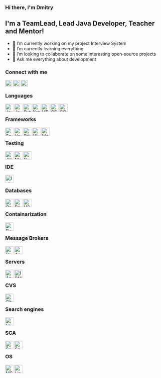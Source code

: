### Hi there, I'm Dmitry

## I'm a TeamLead, Lead Java Developer, Teacher and Mentor!

- 🔭 I’m currently working on my project Interview System
- 🌱 I’m currently learning everything
- 👯 I’m looking to collaborate on some interesting open-source projects
- 💬 Ask me everything about development

### Connect with me

[<img align="left" alt="Telegram" width="22px" src="https://user-images.githubusercontent.com/37687109/131245853-97a29725-6072-450e-92ae-62cd11458db0.png"/>][phone]
[<img align="left" alt="LinkedIn" width="22px" src="https://user-images.githubusercontent.com/37687109/131246179-2fabd8a7-a7d4-4a2f-9367-d12cbb9ee3e3.png"/>][linkedin]
[<img align="left" alt="YouTube" width="22px" src="https://user-images.githubusercontent.com/37687109/131245879-108e8b9b-7e64-45ba-8349-86f6cf80ce51.png"/>][youtube]

<br/>

### Languages

<img align="left" alt="Java" width="26px" src="https://user-images.githubusercontent.com/37687109/131247769-3e08003c-a83b-4c0f-ba6c-60b3756cff91.png"/>
<img align="left" alt="JavaScript" width="26px" src="https://user-images.githubusercontent.com/37687109/131246444-4f65b0fe-efba-47fd-861a-3190e9bd4122.png"/>
<img align="left" alt="Python" width="26px" src="https://user-images.githubusercontent.com/37687109/131247526-7e053aa4-f69c-4327-8363-81b9305a844c.png"/>
<img align="left" alt="Kotlin" width="26px" src="https://user-images.githubusercontent.com/37687109/131247541-929f30ad-efa1-4d51-8359-85593e17f134.png"/>
<img align="left" alt="HTML5" height="26px" src="https://user-images.githubusercontent.com/37687109/131247559-8d2b04a6-84b9-4504-b680-56df03252b23.png"/>
<img align="left" alt="CSS3" height="26px" src="https://user-images.githubusercontent.com/37687109/131247585-fe6881bd-cd3a-4aa1-919f-ef5d340f81a0.png"/>
<img align="left" alt="SQL" height="26px" src="https://user-images.githubusercontent.com/37687109/131247471-ee3939f8-33fa-4fb6-ba59-68bc57b897a9.png"/>

<br/>

### Frameworks

<img align="left" alt="Spring Framework" height="26px" src="https://user-images.githubusercontent.com/37687109/131247108-0d722dc1-ca6e-4c59-b337-7b4c8fc51f03.png"/>
<img align="left" alt="Vaadin" height="26px" src="https://user-images.githubusercontent.com/37687109/131247420-d72cf602-889d-43cc-a7c2-987f514e788c.png"/>
<img align="left" alt="Primefaces" height="26px" src="https://user-images.githubusercontent.com/37687109/131247258-bd6a4f5d-25ec-4b29-bcc9-a7021017b16c.png"/>
<img align="left" alt="Hibernate" height="26px" src="https://user-images.githubusercontent.com/37687109/131247396-68a49b00-1bfd-40e3-9111-14f6abe68dc5.png"/>
<img align="left" alt="Maven" height="26px" src="https://user-images.githubusercontent.com/37687109/131247816-e6839a09-7f21-40e1-8af4-7d866b8a1857.png"/>

<br/>

### Testing

<img align="left" alt="JUnit5" height="26px" src="https://user-images.githubusercontent.com/37687109/131247176-eb5ec8a3-add3-4e32-9304-d7cb875f92ec.png"/>
<img align="left" alt="Mockito" height="26px" src="https://user-images.githubusercontent.com/37687109/131247079-474e8d4c-f00e-4b4f-b48a-8f5dd2c80387.png"/>
<img align="left" alt="PowerMock" height="26px" src="https://user-images.githubusercontent.com/37687109/131247232-57b994d3-ccf8-4c6f-9448-594800e2f296.png"/>

<br/>

### IDE

<img align="left" alt="IntelliJ IDEA" width="26px" src="https://user-images.githubusercontent.com/37687109/131245775-3d97e17b-ad11-498a-b8ae-f86af5167740.png"/>

<br/>

### Databases

<img align="left" alt="Oracle DB" height="26px" src="https://user-images.githubusercontent.com/37687109/131247878-2c791c70-307e-4292-b7cf-ebb5cc7f70c9.png"/>
<img align="left" alt="PostgreSQL" width="26px" src="https://user-images.githubusercontent.com/37687109/131246654-4b22086c-c5bd-449a-baa4-9b736131840d.png"/>
<img align="left" alt="H2" width="26px" src="https://user-images.githubusercontent.com/37687109/131247152-eb0877da-e395-4140-baa8-14eea0957d2d.png"/>

<br/>

### Containarization

<img align="left" alt="Docker" height="26px" src="https://user-images.githubusercontent.com/37687109/131246864-e5645b90-4bbd-4b90-977e-27e22d7bab62.jpg"/>

<br/>

### Message Brokers

<img align="left" alt="RabbitMQ" height="26px" src="https://user-images.githubusercontent.com/37687109/131246951-ad4e368e-a20e-4b35-8ce6-44efde1da6ce.png"/>
<img align="left" alt="Apache ActiveMQ" height="26px" src="https://user-images.githubusercontent.com/37687109/131246978-55cf45eb-428d-4b45-a747-c8a1267378d2.png"/>

<br/>

### Servers

<img align="left" alt="Apache Tomcat" height="26px" src="https://user-images.githubusercontent.com/37687109/131246802-13614ace-5876-435b-838e-04bca9d8139b.png"/>
<img align="left" alt="IBM WebSphere" height="26px" src="https://user-images.githubusercontent.com/37687109/131247275-22828280-a807-4fe7-a3be-9b80d4657e35.png"/>

<br/>

### CVS

<img align="left" alt="Git" height="26px" src="https://user-images.githubusercontent.com/37687109/131246348-f0670002-d8d9-4d61-ab61-0c2a1ac6ca7f.png"/>

<br/>

### Search engines

<img align="left" alt="Elasticsearch" height="26px" src="https://user-images.githubusercontent.com/37687109/131247034-fcded8e6-52e3-48e8-ac51-9d7923512766.png"/>

<br/>

### SCA

<img align="left" alt="SonarQube" height="26px" src="https://user-images.githubusercontent.com/37687109/131247339-bd2c67f4-daae-4612-8955-b6f760a9fe71.png"/>
<img align="left" alt="Sonarlint" height="26px" src="https://user-images.githubusercontent.com/37687109/131247378-116eb2a5-f2ed-468f-a6c3-edfbe6a7b06d.png"/>

<br/>

### OS

<img align="left" alt="MS Windows" height="26px" src="https://user-images.githubusercontent.com/37687109/131247446-c1295ba8-6b96-478a-8835-463c992135cd.png"/>
<img align="left" alt="Linux" height="26px" src="https://user-images.githubusercontent.com/37687109/131247462-3dd8cffc-4723-4c0d-ae31-5489c05d1032.png"/>

[phone]: https://t.me/DoubleDPro
[youtube]: https://www.youtube.com/channel/UCCcP17sRdjXVSyEK8rvnj2w
[linkedin]: https://www.linkedin.com/in/dmitry-usachev-7634421a9
